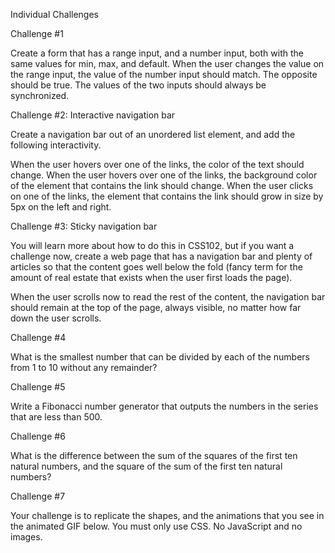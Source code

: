 Individual Challenges

Challenge #1

Create a form that has a range input, and a number input, both with the same values for min, max, and default. When the user changes the value on the range input, the value of the number input should match. The opposite should be true. The values of the two inputs should always be synchronized.


Challenge #2: Interactive navigation bar

Create a navigation bar out of an unordered list element, and add the following interactivity.

When the user hovers over one of the links, the color of the text should change.
When the user hovers over one of the links, the background color of the element that contains the link should change.
When the user clicks on one of the links, the element that contains the link should grow in size by 5px on the left and right.

Challenge #3: Sticky navigation bar

You will learn more about how to do this in CSS102, but if you want a challenge now, create a web page that has a navigation bar and plenty of articles so that the content goes well below the fold (fancy term for the amount of real estate that exists when the user first loads the page).

When the user scrolls now to read the rest of the content, the navigation bar should remain at the top of the page, always visible, no matter how far down the user scrolls.


Challenge #4

What is the smallest number that can be divided by each of the numbers from 1 to 10 without any remainder?


Challenge #5

Write a Fibonacci number generator that outputs the numbers in the series that are less than 500.


Challenge #6

What is the difference between the sum of the squares of the first ten natural numbers, and the square of the sum of the first ten natural numbers?


Challenge #7

Your challenge is to replicate the shapes, and the animations that you see in the animated GIF below. You must only use CSS. No JavaScript and no images.